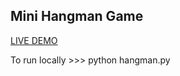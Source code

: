 ## Mini Hangman Game

[LIVE DEMO](https://www.online-python.com/rxM0KXFqlk)

To run locally >>> python hangman.py
